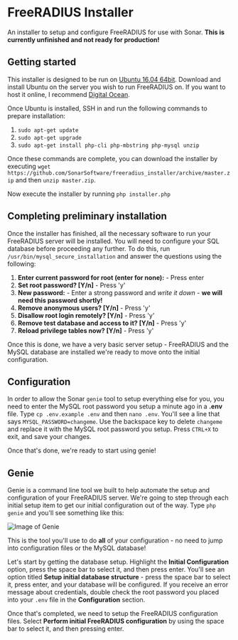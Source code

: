 # FreeRADIUS Installer
An installer to setup and configure FreeRADIUS for use with Sonar. **This is currently unfinished and not ready for production!**

## Getting started

This installer is designed to be run on [Ubuntu 16.04 64bit](http://www.ubuntu.com/download/server). Download and install Ubuntu on the server you wish to run FreeRADIUS on. If you want to host it online, I recommend [Digital Ocean](https://m.do.co/c/84841b1bca8e).

Once Ubuntu is installed, SSH in and run the following commands to prepare installation:

1. `sudo apt-get update`
2. `sudo apt-get upgrade`
3. `sudo apt-get install php-cli php-mbstring php-mysql unzip`

Once these commands are complete, you can download the installer by executing `wget https://github.com/SonarSoftware/freeradius_installer/archive/master.zip` and then `unzip master.zip`.

Now execute the installer by running `php installer.php`

## Completing preliminary installation

Once the installer has finished, all the necessary software to run your FreeRADIUS server will be installed. You will need to configure your SQL database before proceeding any further. To do this, run `/usr/bin/mysql_secure_installation` and answer the questions using the following:

1. **Enter current password for root (enter for none):** - Press enter
2. **Set root password? [Y/n]** - Press 'y'
3. **New password:** - Enter a strong password and *write it down* - **we will need this password shortly!**
4. **Remove anonymous users? [Y/n]** - Press 'y'
5. **Disallow root login remotely? [Y/n]** - Press 'y'
6. **Remove test database and access to it? [Y/n]** - Press 'y'
7. **Reload privilege tables now? [Y/n]** - Press 'y'

Once this is done, we have a very basic server setup - FreeRADIUS and the MySQL database are installed we're ready to move onto the initial configuration.

## Configuration

In order to allow the Sonar `genie` tool to setup everything else for you, you need to enter the MySQL root password you setup a minute ago in a **.env** file. Type `cp .env.example .env` and then `nano .env`. You'll see a line that says `MYSQL_PASSWORD=changeme`. Use 
the backspace key to delete `changeme` and replace it with the MySQL root password you setup. Press `CTRL+X` to exit, and save your changes.

Once that's done, we're ready to start using genie!

## Genie

Genie is a command line tool we built to help automate the setup and configuration of your FreeRADIUS server. We're going to step through each initial setup item to get our initial configuration out of the way. Type `php genie` and you'll see something like this:

![Image of Genie](https://github.com/SonarSoftware/freeradius_installer/blob/master/images/genie.png)

This is the tool you'll use to do **all** of your configuration - no need to jump into configuration files or the MySQL database!

Let's start by getting the database setup. Highlight the **Initial Configuration** option, press the space bar to select it, and then press enter. You'll see an option titled **Setup initial database structure** - press the space bar to select it, press enter, and your database will be configured. If you
receive an error message about credentials, double check the root password you placed into your `.env` file in the **Configuration** section.

Once that's completed, we need to setup the FreeRADIUS configuration files. Select **Perform initial FreeRADIUS configuration** by using the space bar to select it, and then pressing enter.